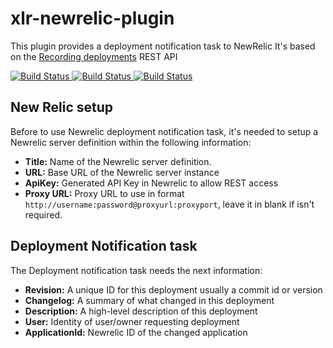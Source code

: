 # xlr-newrelic-plugin

This plugin provides a deployment notification task to NewRelic
It's based on the [Recording deployments](https://docs.newrelic.com/docs/apm/new-relic-apm/maintenance/recording-deployments) REST API

[![Build Status][xlr-newrelic-travis-image] ][xlr-newrelic-travis-url]
[![Build Status][xlr-newrelic-codacy-image] ][xlr-newrelic-codacy-url]
[![Build Status][xlr-newrelic-code-climate-image] ][xlr-newrelic-code-climate-url]


[xlr-newrelic-travis-image]: https://travis-ci.org/xebialabs-community/xlr-newrelic-plugin.svg?branch=master
[xlr-newrelic-travis-url]: https://travis-ci.org/xebialabs-community/xlr-newrelic-plugin
[xlr-newrelic-codacy-image]: https://api.codacy.com/project/badge/Grade/7e66235d52e3447c890c7c2e0ea9edb4
[xlr-newrelic-codacy-url]: https://www.codacy.com/app/rvanstone/xlr-newrelic-plugin
[xlr-newrelic-code-climate-image]: https://codeclimate.com/github/xebialabs-community/xlr-newrelic-plugin/badges/gpa.svg
[xlr-newrelic-code-climate-url]: https://codeclimate.com/github/xebialabs-community/xlr-newrelic-plugin


## New Relic setup

Before to use Newrelic deployment notification task, it's needed to setup a Newrelic server definition within the following information:

- **Title:** Name of the Newrelic server definition.
- **URL:** Base URL of the Newrelic server instance
- **ApiKey:** Generated API Key in Newrelic to allow REST access
- **Proxy URL:** Proxy URL to use in format `http://username:password@proxyurl:proxyport`, leave it in blank if isn't required.

## Deployment Notification task

The Deployment notification task needs the next information:

- **Revision:** A unique ID for this deployment usually a commit id or version
- **Changelog:** A summary of what changed in this deployment
- **Description:**  A high-level description of this deployment
- **User:** Identity of user/owner requesting deployment
- **ApplicationId:** Newrelic ID of the changed application
